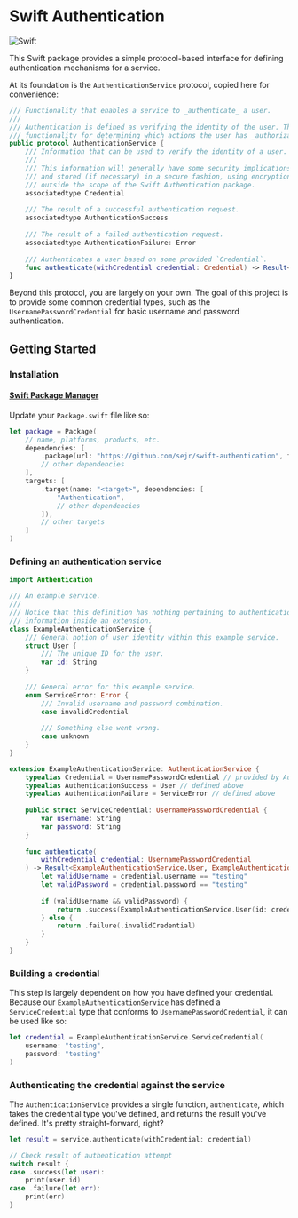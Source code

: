 # Swift Authentication

![Swift](https://github.com/sejr/swift-authentication/workflows/Swift/badge.svg)

This Swift package provides a simple protocol-based interface for defining authentication mechanisms for a service.

At its foundation is the `AuthenticationService` protocol, copied here for convenience:

```swift
/// Functionality that enables a service to _authenticate_ a user.
///
/// Authentication is defined as verifying the identity of the user. This specifically does not include
/// functionality for determining which actions the user has _authorization_ for.
public protocol AuthenticationService {
    /// Information that can be used to verify the identity of a user.
    ///
    /// This information will generally have some security implications; you should ensure it is transmitted
    /// and stored (if necessary) in a secure fashion, using encryption and/or hashing. Those mechanisms are
    /// outside the scope of the Swift Authentication package.
    associatedtype Credential
    
    /// The result of a successful authentication request.
    associatedtype AuthenticationSuccess
    
    /// The result of a failed authentication request.
    associatedtype AuthenticationFailure: Error
    
    /// Authenticates a user based on some provided `Credential`.
    func authenticate(withCredential credential: Credential) -> Result<AuthenticationSuccess, AuthenticationFailure>
}
```

Beyond this protocol, you are largely on your own. The goal of this project is to provide some common credential types, such as the `UsernamePasswordCredential` for basic username and password authentication.

## Getting Started

### Installation

#### [Swift Package Manager](https://swift.org/package-manager/)

Update your `Package.swift` file like so:

```swift
let package = Package(
    // name, platforms, products, etc.
    dependencies: [
        .package(url: "https://github.com/sejr/swift-authentication", from: "0.1.0"),
        // other dependencies
    ],
    targets: [
        .target(name: "<target>", dependencies: [
            "Authentication",
            // other dependencies
        ]),
        // other targets
    ]
)
```

### Defining an authentication service

```swift
import Authentication

/// An example service.
///
/// Notice that this definition has nothing pertaining to authentication; we encapsulate all of that
/// information inside an extension.
class ExampleAuthenticationService {
    /// General notion of user identity within this example service.
    struct User {
        /// The unique ID for the user.
        var id: String
    }
    
    /// General error for this example service.
    enum ServiceError: Error {
        /// Invalid username and password combination.
        case invalidCredential
        
        /// Something else went wrong.
        case unknown
    }
}

extension ExampleAuthenticationService: AuthenticationService {
    typealias Credential = UsernamePasswordCredential // provided by Authentication
    typealias AuthenticationSuccess = User // defined above
    typealias AuthenticationFailure = ServiceError // defined above
    
    public struct ServiceCredential: UsernamePasswordCredential {
        var username: String
        var password: String
    }
    
    func authenticate(
        withCredential credential: UsernamePasswordCredential
    ) -> Result<ExampleAuthenticationService.User, ExampleAuthenticationService.ServiceError> {
        let validUsername = credential.username == "testing"
        let validPassword = credential.password == "testing"
        
        if (validUsername && validPassword) {
            return .success(ExampleAuthenticationService.User(id: credential.username))
        } else {
            return .failure(.invalidCredential)
        }
    }
}

```

### Building a credential

This step is largely dependent on how you have defined your credential. Because our `ExampleAuthenticationService` has defined a
`ServiceCredential` type that conforms to `UsernamePasswordCredential`, it can be used like so:

```swift
let credential = ExampleAuthenticationService.ServiceCredential(
    username: "testing",
    password: "testing"
)
```

### Authenticating the credential against the service

The `AuthenticationService` provides a single function, `authenticate`, which takes the credential type you've defined, and returns the result you've defined. It's pretty straight-forward, right?

```swift
let result = service.authenticate(withCredential: credential)

// Check result of authentication attempt
switch result {
case .success(let user):
    print(user.id)
case .failure(let err):
    print(err)
}
```
